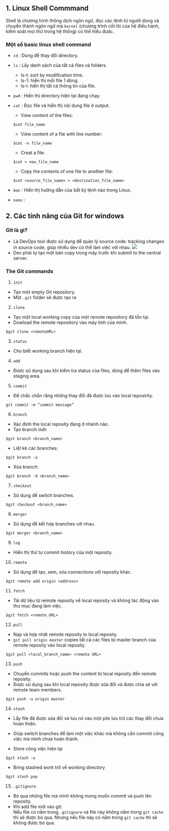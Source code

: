 ## 1. Linux Shell Commmand
Shell là chương trình thông dịch ngôn ngữ, đọc các lệnh từ người dùng và chuyển thành ngôn ngữ mà `kernel` (chương trình cốt lõi của hệ điều hành, kiểm soát mọi thứ trong hệ thống) có thể hiểu được.

### Một số basic linux shell command
- `cd` : Dùng để thay đổi directory.
- `ls` : Lấy danh sách của tất cả files và folders.
    + ls-t: sort by modification time.
    + ls-1: hiển thị mỗi file 1 dòng.
    + ls-l: hiển thị tất cả thông tin của file.
- `pwd` : Hiển thị directory hiện tại đang chạy.
- `cat` : Đọc file và hiển thị nội dung file ở output.  
    + View content of the files: 
    ```
    $cat file_name
    ```
    + View content of a file with line number:
    ```
    $cat -n file_name
    ```
    + Creat a file:
    ``` 
    $cat > new_file_name
    ```
    + Copy the contents of one file to another file:
    ```
    $cat <source_file_name> > <destination_file_name>
    ```

- `man` : Hiển thị hướng dẫn của bất kỳ lệnh nào 
trong Linux.
- `nano` :

## 2. Các tính năng của Git for windows

### Git là gì?
- Là DevOps tool được sử dụng để quản lý source code: tracking changes in source code, giúp nhiều dev có thể làm việc với nhau.
![](https://www.simplilearn.com/ice9/free_resources_article_thumb/business.JPG)
- Dev phải tự tạo một bản copy trong máy trước khi submit to the central server. 

### The Git commands

1. `init`
- Tạo một empty Git repository.
- Một `.git` folder sẽ được tạo ra

2. `clone`
- Tạo một local working copy của một remote repository đã tồn tại.
- Dowload the remote repository vào máy tính của mình.
```
$git clone <remoteURL>
```

3. `status`
- Cho biết working branch hiện tại.

4. `add`
- Được sử dụng sau khi kiểm tra status của files, dùng để thêm files vào staging area.

5. `commit`
- Để chắc chắn rằng những thay đổi đã được lưu vào local reposirity.

```
git commit -m “commit message”
```

6.  `branch`
- Xác định the local reposity đang ở nhánh nào.
- Tạo branch mới:
```
$git branch <branch_name>
```
- Liệt kê các branches:
```
$git branch -a
```

- Xóa branch:
```
$git branch -d <branch_name>
```

7. `checkout`
- Sử dụng để switch branches.
```
$git checkout <branch_name>
```

8. `merger`
- Sử dụng để kết hợp branches với nhau.
```
$git merger <branch_name>
```

9. `log`
- Hiển thị thứ tự commit history của một reposity.

10. `remote`
- Sử dụng để tạo, xem, xóa connections với reposity khác.
```
$git remote add origin <address>
```

11. `fetch`
- Tải dữ liệu từ remote reposity về local reposity và không tác động vào thư mục đang làm việc.
```
$git fetch <remote_URL>
```

12. `pull`
- Nạp và hợp nhất remote reposity to local reposity.
- `git pull origin master` copies tất cả các files từ master branch của remote reposity vào local reposity.

```
$git pull <local_branch_name> <remote URL>
```

13. `push`
- Chuyển commits hoặc push the content từ local reposity đến remote reposity.
- Được sử dụng sau khi local reposity được sửa đổi và được chia sẻ với remote team members.
```
$git push -u origin master
```


14. `stash`
- Lấy file đã được sửa đổi và lưu nó vào một pile lưu trữ các thay đổi chưa hoàn thiện.
- Giúp switch branches để làm một việc khác mà không cần commit công việc mà mình chưa hoàn thành.

- Store công việc hiện tại
```
$git stash -u
```
- Bring stashed work trở về working directory
```
$git stash pop
```

15. `.gitignore`
- Bỏ qua những file mà mình không mong muốn commit và push lên reposity.
- Khi add file mới vào git:  
    Nếu file có nằm trong `.gitignore` và file này không nằm trong `git cache` thì sẽ được bỏ qua. Nhưng nếu file này có nằm trong `git cache` thì sẽ không được bỏ qua.

